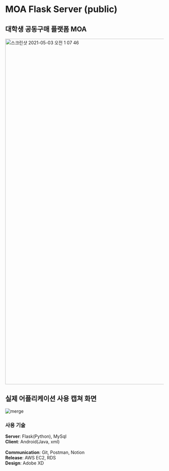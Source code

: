 # MOA Flask Server (public)
## 대학생 공동구매 플랫폼 MOA

<img width="1100" alt="스크린샷 2021-05-03 오전 1 07 46" src="https://user-images.githubusercontent.com/48133047/116819685-0a45c000-abac-11eb-8460-c7c65887303d.png">

## 실제 어플리케이션 사용 캡쳐 화면

![merge](https://user-images.githubusercontent.com/48133047/116819269-555ed380-abaa-11eb-881c-f8a4e68fbe0e.png)

### 사용 기술

**Server**: Flask(Python), MySql<br>
**Client**: Android(Java, xml)<br>
<br>
**Communication**: Git, Postman, Notion<br>
**Release**: AWS EC2, RDS<br>
**Design**: Adobe XD<br>
